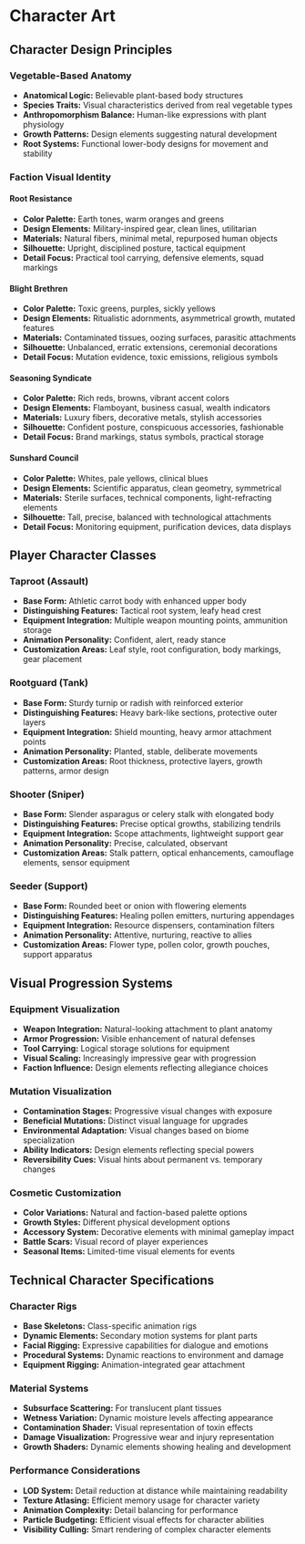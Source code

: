 # Character Art

## Character Design Principles

### Vegetable-Based Anatomy
- **Anatomical Logic:** Believable plant-based body structures
- **Species Traits:** Visual characteristics derived from real vegetable types
- **Anthropomorphism Balance:** Human-like expressions with plant physiology
- **Growth Patterns:** Design elements suggesting natural development
- **Root Systems:** Functional lower-body designs for movement and stability

### Faction Visual Identity

#### Root Resistance
- **Color Palette:** Earth tones, warm oranges and greens
- **Design Elements:** Military-inspired gear, clean lines, utilitarian
- **Materials:** Natural fibers, minimal metal, repurposed human objects
- **Silhouette:** Upright, disciplined posture, tactical equipment
- **Detail Focus:** Practical tool carrying, defensive elements, squad markings

#### Blight Brethren
- **Color Palette:** Toxic greens, purples, sickly yellows
- **Design Elements:** Ritualistic adornments, asymmetrical growth, mutated features
- **Materials:** Contaminated tissues, oozing surfaces, parasitic attachments
- **Silhouette:** Unbalanced, erratic extensions, ceremonial decorations
- **Detail Focus:** Mutation evidence, toxic emissions, religious symbols

#### Seasoning Syndicate
- **Color Palette:** Rich reds, browns, vibrant accent colors
- **Design Elements:** Flamboyant, business casual, wealth indicators
- **Materials:** Luxury fibers, decorative metals, stylish accessories
- **Silhouette:** Confident posture, conspicuous accessories, fashionable
- **Detail Focus:** Brand markings, status symbols, practical storage

#### Sunshard Council
- **Color Palette:** Whites, pale yellows, clinical blues
- **Design Elements:** Scientific apparatus, clean geometry, symmetrical
- **Materials:** Sterile surfaces, technical components, light-refracting elements
- **Silhouette:** Tall, precise, balanced with technological attachments
- **Detail Focus:** Monitoring equipment, purification devices, data displays

## Player Character Classes

### Taproot (Assault)
- **Base Form:** Athletic carrot body with enhanced upper body
- **Distinguishing Features:** Tactical root system, leafy head crest
- **Equipment Integration:** Multiple weapon mounting points, ammunition storage
- **Animation Personality:** Confident, alert, ready stance
- **Customization Areas:** Leaf style, root configuration, body markings, gear placement

### Rootguard (Tank)
- **Base Form:** Sturdy turnip or radish with reinforced exterior
- **Distinguishing Features:** Heavy bark-like sections, protective outer layers
- **Equipment Integration:** Shield mounting, heavy armor attachment points
- **Animation Personality:** Planted, stable, deliberate movements
- **Customization Areas:** Root thickness, protective layers, growth patterns, armor design

### Shooter (Sniper)
- **Base Form:** Slender asparagus or celery stalk with elongated body
- **Distinguishing Features:** Precise optical growths, stabilizing tendrils
- **Equipment Integration:** Scope attachments, lightweight support gear
- **Animation Personality:** Precise, calculated, observant
- **Customization Areas:** Stalk pattern, optical enhancements, camouflage elements, sensor equipment

### Seeder (Support)
- **Base Form:** Rounded beet or onion with flowering elements
- **Distinguishing Features:** Healing pollen emitters, nurturing appendages
- **Equipment Integration:** Resource dispensers, contamination filters
- **Animation Personality:** Attentive, nurturing, reactive to allies
- **Customization Areas:** Flower type, pollen color, growth pouches, support apparatus

## Visual Progression Systems

### Equipment Visualization
- **Weapon Integration:** Natural-looking attachment to plant anatomy
- **Armor Progression:** Visible enhancement of natural defenses
- **Tool Carrying:** Logical storage solutions for equipment
- **Visual Scaling:** Increasingly impressive gear with progression
- **Faction Influence:** Design elements reflecting allegiance choices

### Mutation Visualization
- **Contamination Stages:** Progressive visual changes with exposure
- **Beneficial Mutations:** Distinct visual language for upgrades
- **Environmental Adaptation:** Visual changes based on biome specialization
- **Ability Indicators:** Design elements reflecting special powers
- **Reversibility Cues:** Visual hints about permanent vs. temporary changes

### Cosmetic Customization
- **Color Variations:** Natural and faction-based palette options
- **Growth Styles:** Different physical development options
- **Accessory System:** Decorative elements with minimal gameplay impact
- **Battle Scars:** Visual record of player experiences
- **Seasonal Items:** Limited-time visual elements for events

## Technical Character Specifications

### Character Rigs
- **Base Skeletons:** Class-specific animation rigs
- **Dynamic Elements:** Secondary motion systems for plant parts
- **Facial Rigging:** Expressive capabilities for dialogue and emotions
- **Procedural Systems:** Dynamic reactions to environment and damage
- **Equipment Rigging:** Animation-integrated gear attachment

### Material Systems
- **Subsurface Scattering:** For translucent plant tissues
- **Wetness Variation:** Dynamic moisture levels affecting appearance
- **Contamination Shader:** Visual representation of toxin effects
- **Damage Visualization:** Progressive wear and injury representation
- **Growth Shaders:** Dynamic elements showing healing and development

### Performance Considerations
- **LOD System:** Detail reduction at distance while maintaining readability
- **Texture Atlasing:** Efficient memory usage for character variety
- **Animation Complexity:** Detail balancing for performance
- **Particle Budgeting:** Efficient visual effects for character abilities
- **Visibility Culling:** Smart rendering of complex character elements